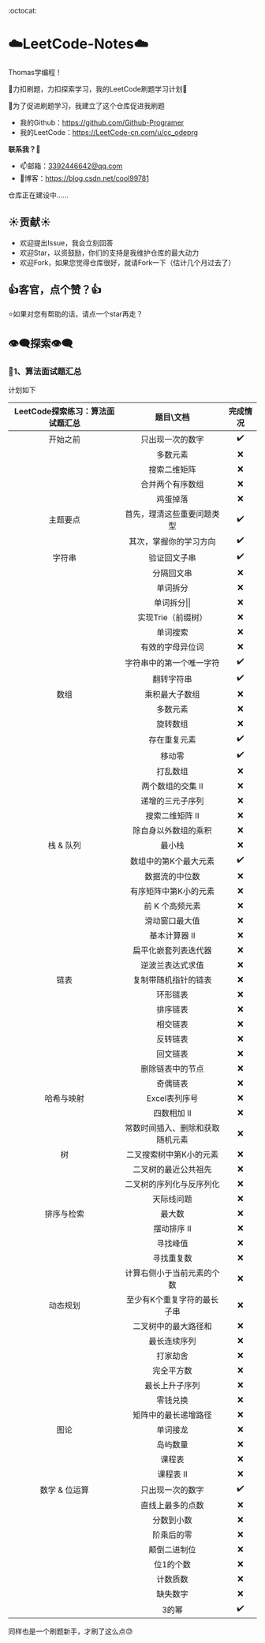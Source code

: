 :octocat:

# :cloud:LeetCode-Notes:cloud:

Thomas学编程！

:ocean:力扣刷题，力扣探索学习，我的LeetCode刷题学习计划:rocket:

:ocean:为了促进刷题学习，我建立了这个仓库促进我刷题

+ 我的Github：<https://github.com/Github-Programer>
+ 我的LeetCode：<https://LeetCode-cn.com/u/cc_odeprg>

**联系我？:beers:**

+ :mailbox:邮箱：<3392446642@qq.com>
+ :link:博客：<https://blog.csdn.net/cool99781>

仓库正在建设中……

## :sunny:贡献:sunny:

+ 欢迎提出Issue，我会立刻回答
+ 欢迎Star，以资鼓励，你们的支持是我维护仓库的最大动力
+ 欢迎Fork，如果您觉得仓库很好，就请Fork一下（估计几个月过去了）

## :+1:客官，点个赞？:+1:

:star:如果对您有帮助的话，请点一个star再走？

## :eye_speech_bubble:探索:eye_speech_bubble:

### :eagle:1、算法面试题汇总

计划如下

| LeetCode探索练习：算法面试题汇总 |            题目\\文档            |      完成情况      |
| :------------------------------: | :------------------------------: | :----------------: |
|             开始之前             |         只出现一次的数字         | :heavy_check_mark: |
|                                  |             多数元素             |        :x:         |
|                                  |           搜索二维矩阵           |        :x:         |
|                                  |         合并两个有序数组         |        :x:         |
|                                  |             鸡蛋掉落             |        :x:         |
|             主题要点             |    首先，理清这些重要问题类型    | :heavy_check_mark: |
|                                  |      其次，掌握你的学习方向      | :heavy_check_mark: |
|              字符串              |           验证回文子串           | :heavy_check_mark: |
|                                  |            分隔回文串            |        :x:         |
|                                  |             单词拆分             |        :x:         |
|                                  |           单词拆分\|\|           |        :x:         |
|                                  |        实现Trie（前缀树）        |        :x:         |
|                                  |             单词搜索             |        :x:         |
|                                  |         有效的字母异位词         |        :x:         |
|                                  |     字符串中的第一个唯一字符     | :heavy_check_mark: |
|                                  |            翻转字符串            | :heavy_check_mark: |
|               数组               |          乘积最大子数组          |        :x:         |
|                                  |             多数元素             |        :x:         |
|                                  |             旋转数组             |        :x:         |
|                                  |           存在重复元素           | :heavy_check_mark: |
|                                  |              移动零              | :heavy_check_mark: |
|                                  |             打乱数组             |        :x:         |
|                                  |        两个数组的交集 II         |        :x:         |
|                                  |         递增的三元子序列         |        :x:         |
|                                  |         搜索二维矩阵 II          |        :x:         |
|                                  |       除自身以外数组的乘积       |        :x:         |
|            栈 & 队列             |              最小栈              |        :x:         |
|                                  |      数组中的第K个最大元素       | :heavy_check_mark: |
|                                  |          数据流的中位数          |        :x:         |
|                                  |      有序矩阵中第K小的元素       |        :x:         |
|                                  |         前 K 个高频元素          |        :x:         |
|                                  |          滑动窗口最大值          |        :x:         |
|                                  |          基本计算器 II           |        :x:         |
|                                  |       扁平化嵌套列表迭代器       |        :x:         |
|                                  |         逆波兰表达式求值         |        :x:         |
|               链表               |       复制带随机指针的链表       |        :x:         |
|                                  |             环形链表             |        :x:         |
|                                  |             排序链表             |        :x:         |
|                                  |             相交链表             |        :x:         |
|                                  |             反转链表             |        :x:         |
|                                  |             回文链表             |        :x:         |
|                                  |         删除链表中的节点         |        :x:         |
|                                  |             奇偶链表             |        :x:         |
|            哈希与映射            |          Excel表列序号           |        :x:         |
|                                  |           四数相加 II            |        :x:         |
|                                  | 常数时间插入、删除和获取随机元素 |        :x:         |
|                树                |     二叉搜索树中第K小的元素      |        :x:         |
|                                  |       二叉树的最近公共祖先       |        :x:         |
|                                  |     二叉树的序列化与反序列化     |        :x:         |
|                                  |            天际线问题            |        :x:         |
|            排序与检索            |              最大数              |        :x:         |
|                                  |           摆动排序 II            |        :x:         |
|                                  |             寻找峰值             |        :x:         |
|                                  |            寻找重复数            |        :x:         |
|                                  |    计算右侧小于当前元素的个数    |        :x:         |
|             动态规划             |   至少有K个重复字符的最长子串    |        :x:         |
|                                  |       二叉树中的最大路径和       |        :x:         |
|                                  |           最长连续序列           |        :x:         |
|                                  |             打家劫舍             |        :x:         |
|                                  |            完全平方数            |        :x:         |
|                                  |          最长上升子序列          |        :x:         |
|                                  |             零钱兑换             |        :x:         |
|                                  |       矩阵中的最长递增路径       |        :x:         |
|               图论               |             单词接龙             |        :x:         |
|                                  |             岛屿数量             |        :x:         |
|                                  |              课程表              |        :x:         |
|                                  |            课程表 II             |        :x:         |
|          数学 & 位运算           |         只出现一次的数字         | :heavy_check_mark: |
|                                  |         直线上最多的点数         |        :x:         |
|                                  |            分数到小数            |        :x:         |
|                                  |            阶乘后的零            |        :x:         |
|                                  |           颠倒二进制位           |        :x:         |
|                                  |            位1的个数             |        :x:         |
|                                  |             计数质数             |        :x:         |
|                                  |             缺失数字             |        :x:         |
|                                  |              3的幂               | :heavy_check_mark: |

同样也是一个刷题新手，才刷了这么点:sweat: